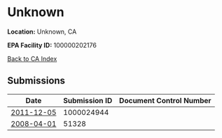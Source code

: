 # Unknown

**Location:** Unknown, CA

**EPA Facility ID:** 100000202176

[Back to CA Index](../../index.md)

## Submissions

| Date | Submission ID | Document Control Number |
|------|--------------|-------------------------|
| [2011-12-05](submissions/1000024944.md) | 1000024944 |  |
| [2008-04-01](submissions/51328.md) | 51328 |  |
